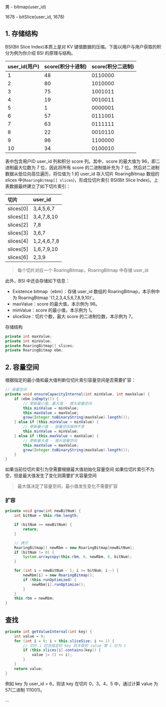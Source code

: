 

男 - bitmap(user_id)

1678 - bitSlice(user_id, 1678)


## 1. 存储结构

BSI(Bit Slice Index)本质上是对 KV 键值数据的压缩。下面以用户与用户获取的积分为例为你介绍 BSI 的原理与结构。

| user_id(用户) | score(积分十进制) | score(积分二进制) |
| :------------- | :------------- | :------------- |
| 1 | 48 | 0110000 |
| 2 | 80 | 1010000 |
| 3 | 75 | 1001011 |
| 4 | 19 | 0010011 |
| 5 | 1 | 0000001 |
| 6 | 57 | 0111001 |
| 7 | 63 | 0111111 |
| 8 | 22 | 0010110 |
| 9 | 96 | 1100000 |
| 10 | 34 | 0100010 |

表中包含用户ID user_id 列和积分 score 列。其中，score 的最大值为 96，即二进制最大位数为 7 位，因此将所有 score 的二进制值补充为 7 位。然后对二进制数据从低位向高位遍历，将位值为 1 的 user_id 存入切片 RoaringBitmap 数组的 slices 中(`RoaringBitmap[] slices`)，形成位切片索引 BSI(Bit Slice Index)。上表数据最终建立了如下切片索引：

| 切片 | user_id |
| :------------- | :------------- |
| slices[0] | 3,4,5,6,7 |
| slices[1] | 3,4,7,8,10 |
| slices[2] | 7,8 |
| slices[3] | 3,6,7 |
| slices[4] | 1,2,4,6,7,8 |
| slices[5] | 1,6,7,9,10 |
| slices[6] | 2,3,9 |

> 每个切片对应一个 RoaringBitmap，RoaringBitmap 中存储 user_id

此外，BSI 中还会存储如下信息：
- Existence bitmap（ebm）：存储 user_id 数组的 RoaringBitmap，本示例中为 RoaringBitmap '{1,2,3,4,5,6,7,8,9,10}'。
- maxValue：score 的最大值，本示例为 96。
- minValue：score 的最小值，本示例为 1。
- sliceSize：切片个数，最大 score 的二进制位数，本示例为 7。

存储结构
```java
private int maxValue;
private int minValue;
private RoaringBitmap[] slices;
private RoaringBitmap ebm;
```






## 2. 容量空间

根据指定的最小值和最大值判断位切片索引容量空间是否需要扩容：
```java
// 容量空间
private void ensureCapacityInternal(int minValue, int maxValue) {
    if (ebm.isEmpty()) {
        // 更新最小值、最大值 - 增大容量空间
        this.minValue = minValue;
        this.maxValue = maxValue;
        grow(Integer.toBinaryString(maxValue).length());
    } else if (this.minValue > minValue) {
        // 更新最小值 - 容量空间保持不变
        this.minValue = minValue;
    } else if (this.maxValue < maxValue) {
        // 更新最大值 - 增大容量空间
        this.maxValue = maxValue;
        grow(Integer.toBinaryString(maxValue).length());
    }
}
```
如果当前位切片索引为空需要根据最大值初始化容量空间
如果位切片索引不为空，但是最大值发生了变化则需要扩大容量空间

> 最大值决定了容量空间，最小值发生变化不需要扩容

### 扩容

```java
private void grow(int newBitNum) {
    int bitNum = this.rbm.length;

    if (bitNum >= newBitNum) {
        return;
    }

    // 拷贝
    RoaringBitmap[] newRbm = new RoaringBitmap[newBitNum];
    if (bitNum != 0) {
        System.arraycopy(this.rbm, 0, newRbm, 0, bitNum);
    }

    for (int i = newBitNum - 1; i >= bitNum; i--) {
        newRbm[i] = new RoaringBitmap();
        if (this.runOptimized) {
            newRbm[i].runOptimize();
        }
    }
    this.rbm = newRbm;
}
```


## 查找

```java
private int getValueInternal(int key) {
    int value = 0;
    for (int i = 0; i < this.sliceSize; i += 1) {
        // 切片 i 包含指定的 key 则关联的 value 第 i 位为 1
        if (this.slices[i].contains(key)) {
            value |= (1 << i);
        }
    }
    return value;
}
```
例如 key 为 user_id = 6，则该 key 在切片 0，3，4，5 中，通过计算 value 为 57(二进制 111001)。





...
